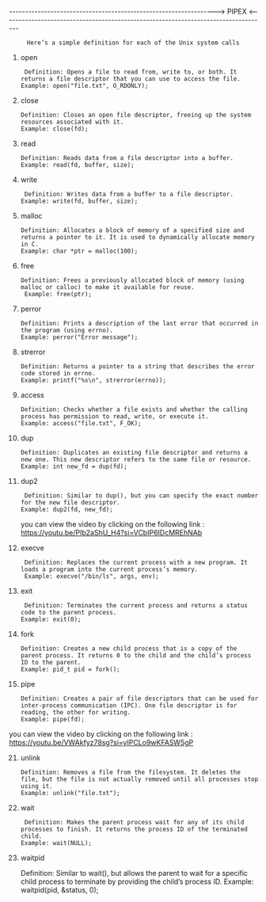 -----------------------------------------------------------------> PIPEX <-----------------------------------------------------------------------------------                                                          


         Here’s a simple definition for each of the Unix system calls
        
1. open

        Definition: Opens a file to read from, write to, or both. It returns a file descriptor that you can use to access the file.
       Example: open("file.txt", O_RDONLY);

2. close

       Definition: Closes an open file descriptor, freeing up the system resources associated with it.
       Example: close(fd);

3. read

       Definition: Reads data from a file descriptor into a buffer.
       Example: read(fd, buffer, size);

4. write

        Definition: Writes data from a buffer to a file descriptor.
       Example: write(fd, buffer, size);

6. malloc

       Definition: Allocates a block of memory of a specified size and returns a pointer to it. It is used to dynamically allocate memory in C.
       Example: char *ptr = malloc(100);

8. free

       Definition: Frees a previously allocated block of memory (using malloc or calloc) to make it available for reuse.
        Example: free(ptr);

10. perror

        Definition: Prints a description of the last error that occurred in the program (using errno).
        Example: perror("Error message");

11. strerror

        Definition: Returns a pointer to a string that describes the error code stored in errno.
        Example: printf("%s\n", strerror(errno));

12. access

        Definition: Checks whether a file exists and whether the calling process has permission to read, write, or execute it.
        Example: access("file.txt", F_OK);

13. dup

        Definition: Duplicates an existing file descriptor and returns a new one. This new descriptor refers to the same file or resource.
        Example: int new_fd = dup(fd);

15. dup2

         Definition: Similar to dup(), but you can specify the exact number for the new file descriptor.
        Example: dup2(fd, new_fd);
     you can view the video  by clicking on the following link  : https://youtu.be/PIb2aShU_H4?si=VCbIP6IDcMREhNAb

16. execve

         Definition: Replaces the current process with a new program. It loads a program into the current process’s memory.
         Example: execve("/bin/ls", args, env);

17. exit

         Definition: Terminates the current process and returns a status code to the parent process.
        Example: exit(0);

18. fork

        Definition: Creates a new child process that is a copy of the parent process. It returns 0 to the child and the child’s process ID to the parent.
        Example: pid_t pid = fork();

19. pipe

        Definition: Creates a pair of file descriptors that can be used for inter-process communication (IPC). One file descriptor is for reading, the other for writing.
        Example: pipe(fd);
   you can view the video  by clicking on the following link : https://youtu.be/VWAkfyz78sg?si=yIPCLo9wKFASW5gP 

21. unlink

        Definition: Removes a file from the filesystem. It deletes the file, but the file is not actually removed until all processes stop using it.
        Example: unlink("file.txt");

22. wait

         Definition: Makes the parent process wait for any of its child processes to finish. It returns the process ID of the terminated child.
        Example: wait(NULL);

23. waitpid

    Definition: Similar to wait(), but allows the parent to wait for a specific child process to terminate by providing the child’s process ID.
    Example: waitpid(pid, &status, 0);
